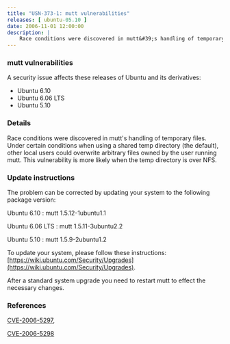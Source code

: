 ```yaml
---
title: "USN-373-1: mutt vulnerabilities"
releases: [ ubuntu-05.10 ]
date: 2006-11-01 12:00:00
description: |
    Race conditions were discovered in mutt&#39;s handling of temporary files.   Under certain conditions when using a shared temp directory (the  default), other local users could overwrite arbitrary files owned by the  user running mutt.  This vulnerability is more likely when the temp  directory is over NFS.
--- 
```

 
### mutt vulnerabilities

A security issue affects these releases of Ubuntu and its derivatives:

* Ubuntu 6.10
* Ubuntu 6.06 LTS
* Ubuntu 5.10

### Details

Race conditions were discovered in mutt&#39;s handling of temporary files. Under certain conditions when using a shared temp directory (the default), other local users could overwrite arbitrary files owned by the user running mutt. This vulnerability is more likely when the temp directory is over NFS.

### Update instructions

The problem can be corrected by updating your system to the following package version:

Ubuntu 6.10
 : mutt <span>1.5.12-1ubuntu1.1</span>

Ubuntu 6.06 LTS
 : mutt <span>1.5.11-3ubuntu2.2</span>

Ubuntu 5.10
 : mutt <span>1.5.9-2ubuntu1.2</span>

To update your system, please follow these instructions: [https://wiki.ubuntu.com/Security/Upgrades](https://wiki.ubuntu.com/Security/Upgrades).

After a standard system upgrade you need to restart mutt to effect the necessary changes.

### References

 [CVE-2006-5297](http://people.ubuntu.com/~ubuntu-security/cve/CVE-2006-5297), 

 [CVE-2006-5298](http://people.ubuntu.com/~ubuntu-security/cve/CVE-2006-5298)
 

